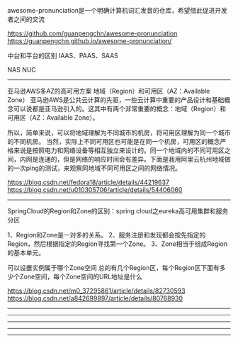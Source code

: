 awesome-pronunciation是一个明确计算机词汇发音的仓库，希望借此促进开发者之间的交流

https://github.com/guanpengchn/awesome-pronunciation
https://guanpengchn.github.io/awesome-pronunciation/



中台和平台的区别
IAAS、PAAS、SAAS

NAS
NUC



---------------------------------------------------------------------------------------------------------------------
亚马逊AWS多AZ的高可用方案
地域（Region）和可用区（AZ：Available Zone）
亚马逊AWS是公共云计算的先驱，一些云计算中重要的产品设计和基础概念可以说都是亚马逊引入的。这其中有两个非常重要的概念：地域（Region）和可用区（AZ：Available Zone）。

所以，简单来说，可以将地域理解为不同城市的机房，将可用区理解为同一个城市的不同机房。
当然，实际上不同可用区也可能是在同一个机房，可用区的概念严格来说是按照电力和网络设备等相互独立来设计的。同一个地域内的不同可用区之间，内网是连通的，但是网络的响应时间会有差异。下面是我用阿里云杭州地域做的一次ping的测试，来观察同地域不同可用区之间的网络情况。

https://blog.csdn.net/fedora18/article/details/44219637
https://blog.csdn.net/u010305706/article/details/54406060




---------------------------------------------------------------------------------------------------------------------
SpringCloud的Region和Zone的区别：spring cloud之eureka高可用集群和服务分区

1、Region和Zone是一对多的关系。
2、服务注册和发现都会按先指定的Region，然后根据指定的Region寻找第一个Zone。
3、Zone相当于组成Region的基本单元。

可以设置实例属于哪个Zone空间
总的有几个Region区，每个Region区下面有多少个Zone空间，每个Zone空间的URL地址是什么

https://blog.csdn.net/m0_37295861/article/details/82730593
https://blog.csdn.net/a842699897/article/details/80768930


---------------------------------------------------------------------------------------------------------------------







---------------------------------------------------------------------------------------------------------------------









---------------------------------------------------------------------------------------------------------------------












---------------------------------------------------------------------------------------------------------------------








---------------------------------------------------------------------------------------------------------------------


